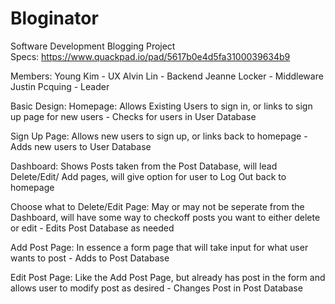 # Bloginator

Software Development Blogging Project  
Specs:
https://www.quackpad.io/pad/5617b0e4d5fa3100039634b9

Members:
Young Kim - UX
Alvin Lin - Backend
Jeanne Locker - Middleware
Justin Pcquing - Leader

Basic Design:
Homepage: Allows Existing Users to sign in, or links to sign up page for new users - Checks for users in User Database

Sign Up Page: Allows new users to sign up, or links back to homepage - Adds new users to User Database

Dashboard: Shows Posts taken from the Post Database, will lead Delete/Edit/ Add pages, will give option for user to Log Out back to homepage

Choose what to Delete/Edit Page: May or may not be seperate from the Dashboard, will have some way to checkoff posts you want to either delete or edit - Edits Post Database as needed

Add Post Page: In essence a form page that will take input for what user wants to post - Adds to Post Database

Edit Post Page: Like the Add Post Page, but already has post in the form and allows user to modify post as desired - Changes Post in Post Database
